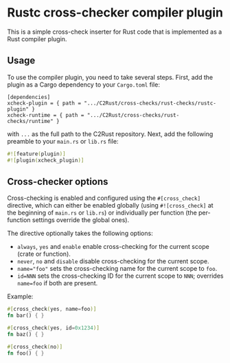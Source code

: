 # Rustc cross-checker compiler plugin

This is a simple cross-check inserter for Rust code that is implemented as a Rust compiler plugin.

## Usage

To use the compiler plugin, you need to take several steps.
First, add the plugin as a Cargo dependency to your `Cargo.toml` file:
```
[dependencies]
xcheck-plugin = { path = ".../C2Rust/cross-checks/rust-checks/rustc-plugin" }
xcheck-runtime = { path = ".../C2Rust/cross-checks/rust-checks/runtime" }
```
with `...` as the full path to the C2Rust repository.
Next, add the following preamble to your `main.rs` or `lib.rs` file:
```rust
#![feature(plugin)]
#![plugin(xcheck_plugin)]
```

## Cross-checker options
Cross-checking is enabled and configured using the `#[cross_check]` directive,
which can either be enabled globally (using `#![cross_check]` at the beginning of `main.rs` or `lib.rs`) or individually
per function (the per-function settings override the global ones).

The directive optionally takes the following options:
  * `always`, `yes` and `enable` enable cross-checking for the current scope (crate
    or function).
  * `never`, `no` and `disable` disable cross-checking for the current scope.
  * `name="foo"` sets the cross-checking name for the current scope to `foo`.
  * `id=NNN` sets the cross-checking ID for the current scope to `NNN`;
    overrides `name=foo` if both are present.

Example:
```rust
#[cross_check(yes, name=foo)]
fn bar() { }

#[cross_check(yes, id=0x1234)]
fn baz() { }

#[cross_check(no)]
fn foo() { }
```
